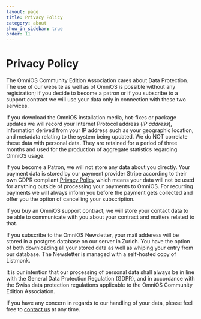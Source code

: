 ```yaml
---
layout: page
title: Privacy Policy
category: about
show_in_sidebar: true
order: 11
---
```


# Privacy Policy

The OmniOS Community Edition Association cares about Data Protection.
The use of our website as well as of OmniOS is possible without any
registration; if you decide to become a patron or if you subscribe to a
support contract we will use your data only in connection with these
two services.

If you download the OmniOS installation media, hot-fixes or package updates
we will record your Internet Protocol address (_IP address_), information
derived from your IP address such as your geographic location, and metadata
relating to the system being updated. We do NOT correlate these data with
personal data.  They are retained for a period of three months and used for
the production of aggregate statistics regarding OmniOS usage.

If you become a Patron, we will not store any data about you directly. 
Your payment data is stored by our payment provider Stripe according to
their own GDPR compliant [Privacy Policy](https://stripe.com/ch/privacy)
which means your data will not be used for anything outside of processing
your payments to OmniOS.  For recurring payments we will always inform you
before the payment gets collected and offer you the option of cancelling
your subscription.

If you buy an OmniOS support contract, we will store your contact data
to be able to communicate with you about your contract and matters related
to that.

If you subscribe to the OmniOS Newsletter, your mail adderess will be
stored in a postgres database on our server in Zurich. You have the option
of both downloading all your stored data as well as whiping your entry from
our database. The Newsletter is managed with a self-hosted copy of
Listmonk.

It is our intention that our processing of personal data shall always be
in line with the General Data Protection Regulation (GDPR), and in accordance
with the Swiss data protection regulations applicable to the OmniOS
Community Edition Association.

If you have any concern in regards to our handling of your data, please feel
free to [contact us](contact.html) at any time.
